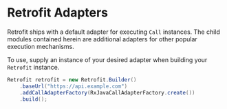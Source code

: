 Retrofit Adapters
=================

Retrofit ships with a default adapter for executing `Call` instances. The child modules contained
herein are additional adapters for other popular execution mechanisms.

To use, supply an instance of your desired adapter when building your `Retrofit` instance.

```java
Retrofit retrofit = new Retrofit.Builder()
    .baseUrl("https://api.example.com")
    .addCallAdapterFactory(RxJavaCallAdapterFactory.create())
    .build();
```
